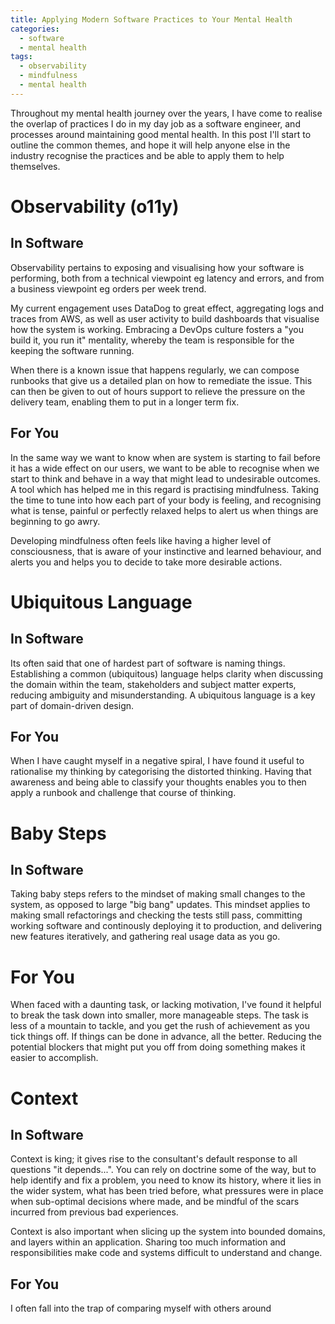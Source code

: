 ```yaml
---
title: Applying Modern Software Practices to Your Mental Health
categories:
  - software
  - mental health
tags:
  - observability
  - mindfulness
  - mental health
---
```


Throughout my mental health journey over the years, I have come to realise the overlap of practices I do in my day job as a software engineer, and processes around maintaining good mental health. In this post I'll start to outline the common themes, and hope it will help anyone else in the industry recognise the practices and be able to apply them to help themselves.

# Observability (o11y)

## In Software

Observability pertains to exposing and visualising how your software is performing, both from a technical viewpoint eg latency and errors, and from a business viewpoint eg orders per week trend.

My current engagement uses DataDog to great effect, aggregating logs and traces from AWS, as well as user activity to build dashboards that visualise how the system is working. Embracing a DevOps culture fosters a "you build it, you run it" mentality, whereby the team is responsible for the keeping the software running.

When there is a known issue that happens regularly, we can compose runbooks that give us a detailed plan on how to remediate the issue. This can then be given to out of hours support to relieve the pressure on the delivery team, enabling them to put in a longer term fix.

## For You

In the same way we want to know when are system is starting to fail before it has a wide effect on our users, we want to be able to recognise when we start to think and behave in a way that might lead to undesirable outcomes. A tool which has helped me in this regard is practising mindfulness. Taking the time to tune into how each part of your body is feeling, and recognising what is tense, painful or perfectly relaxed helps to alert us when things are beginning to go awry. 

Developing mindfulness often feels like having a higher level of consciousness, that is aware of your instinctive and learned behaviour, and alerts you and helps you to decide to take more desirable actions.

# Ubiquitous Language

## In Software

Its often said that one of hardest part of software is naming things. Establishing a common (ubiquitous) language helps clarity when discussing the domain within the team, stakeholders and subject matter experts, reducing ambiguity and misunderstanding. A ubiquitous language is a key part of domain-driven design.

## For You

When I have caught myself in a negative spiral, I have found it useful to rationalise my thinking by categorising the distorted thinking. Having that awareness and being able to classify your thoughts enables you to then apply a runbook and challenge that course of thinking.

# Baby Steps

## In Software

Taking baby steps refers to the mindset of making small changes to the system, as opposed to large "big bang" updates. This mindset applies to making small refactorings and checking the tests still pass, committing working software and continously deploying it to production, and delivering new features iteratively, and gathering real usage data as you go.

# For You

When faced with a daunting task, or lacking motivation, I've found it helpful to break the task down into smaller, more manageable steps. The task is less of a mountain to tackle, and you get the rush of achievement as you tick things off. If things can be done in advance, all the better. Reducing the potential blockers that might put you off from doing something makes it easier to accomplish.

# Context

## In Software

Context is king; it gives rise to the consultant's default response to all questions "it depends...". You can rely on doctrine some of the way, but to help identify and fix a problem, you need to know its history, where it lies in the wider system, what has been tried before, what pressures were in place when sub-optimal decisions where made, and be mindful of the scars incurred from previous bad experiences.

Context is also important when slicing up the system into bounded domains, and layers within an application. Sharing too much information and responsibilities make code and systems difficult to understand and change.

## For You

I often fall into the trap of comparing myself with others around
